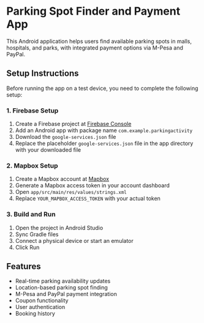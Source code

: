 # Parking Spot Finder and Payment App

This Android application helps users find available parking spots in malls, hospitals, and parks, with integrated payment options via M-Pesa and PayPal.

## Setup Instructions

Before running the app on a test device, you need to complete the following setup:

### 1. Firebase Setup
1. Create a Firebase project at [Firebase Console](https://console.firebase.google.com/)
2. Add an Android app with package name `com.example.parkingactivity` 
3. Download the `google-services.json` file
4. Replace the placeholder `google-services.json` file in the app directory with your downloaded file

### 2. Mapbox Setup
1. Create a Mapbox account at [Mapbox](https://www.mapbox.com/)
2. Generate a Mapbox access token in your account dashboard
3. Open `app/src/main/res/values/strings.xml`
4. Replace `YOUR_MAPBOX_ACCESS_TOKEN` with your actual token

### 3. Build and Run
1. Open the project in Android Studio
2. Sync Gradle files
3. Connect a physical device or start an emulator
4. Click Run

## Features
- Real-time parking availability updates
- Location-based parking spot finding
- M-Pesa and PayPal payment integration
- Coupon functionality
- User authentication
- Booking history 